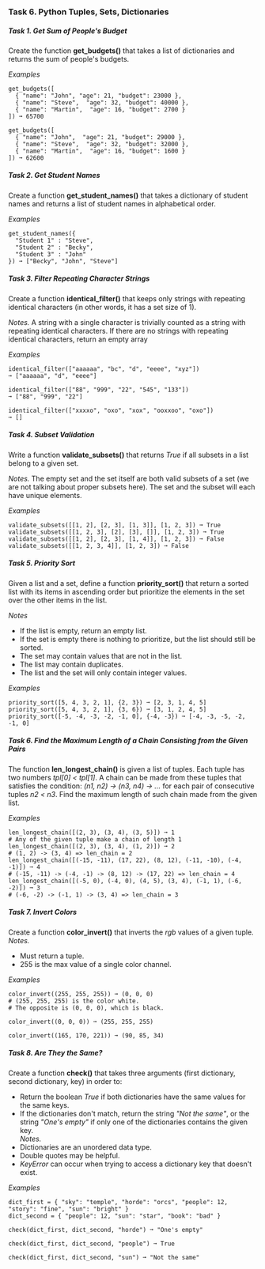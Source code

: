 ### Task 6. Python Tuples, Sets, Dictionaries

##### Task 1. Get Sum of People's Budget

Create the function **get_budgets()** that takes a list of dictionaries and returns the sum of people's budgets.

_Examples_
```plaintext
get_budgets([
  { "name": "John", "age": 21, "budget": 23000 },
  { "name": "Steve",  "age": 32, "budget": 40000 },
  { "name": "Martin",  "age": 16, "budget": 2700 }
]) ➞ 65700

get_budgets([
  { "name": "John",  "age": 21, "budget": 29000 },
  { "name": "Steve",  "age": 32, "budget": 32000 },
  { "name": "Martin",  "age": 16, "budget": 1600 }
]) ➞ 62600
```

##### Task 2. Get Student Names

Create a function **get_student_names()** that takes a dictionary of student names and returns a list of student names in alphabetical order.

_Examples_
```plaintext
get_student_names({
  "Student 1" : "Steve",
  "Student 2" : "Becky",
  "Student 3" : "John"
}) ➞ ["Becky", "John", "Steve"]
```  

##### Task 3. Filter Repeating Character Strings

Create a function **identical_filter()** that keeps only strings with repeating identical characters (in other words, it has a set size of 1).  

_Notes._
A string with a single character is trivially counted as a string with repeating identical characters.
If there are no strings with repeating identical characters, return an empty array

_Examples_
```plaintext
identical_filter(["aaaaaa", "bc", "d", "eeee", "xyz"])
➞ ["aaaaaa", "d", "eeee"]

identical_filter(["88", "999", "22", "545", "133"])
➞ ["88", "999", "22"]

identical_filter(["xxxxo", "oxo", "xox", "ooxxoo", "oxo"])
➞ []
```

##### Task 4. Subset Validation

Write a function **validate_subsets()** that returns _True_ if all subsets in a list belong to a given set.

_Notes._
The empty set and the set itself are both valid subsets of a set (we are not talking about proper subsets here).
The set and the subset will each have unique elements.  

_Examples_
```plaintext
validate_subsets([[1, 2], [2, 3], [1, 3]], [1, 2, 3]) ➞ True
validate_subsets([[1, 2, 3], [2], [3], []], [1, 2, 3]) ➞ True
validate_subsets([[1, 2], [2, 3], [1, 4]], [1, 2, 3]) ➞ False
validate_subsets([[1, 2, 3, 4]], [1, 2, 3]) ➞ False
```
  

##### Task 5. Priority Sort

Given a list and a set, define a function **priority_sort()** that return a sorted list with its items in ascending order but prioritize the elements in the set over the other items in the list.

_Notes_
- If the list is empty, return an empty list.
- If the set is empty there is nothing to prioritize, but the list should still be sorted.
- The set may contain values that are not in the list.
- The list may contain duplicates.
- The list and the set will only contain integer values.

_Examples_
```plaintext
priority_sort([5, 4, 3, 2, 1], {2, 3}) ➞ [2, 3, 1, 4, 5]
priority_sort([5, 4, 3, 2, 1], {3, 6}) ➞ [3, 1, 2, 4, 5]
priority_sort([-5, -4, -3, -2, -1, 0], {-4, -3}) ➞ [-4, -3, -5, -2, -1, 0]
```


##### Task 6. Find the Maximum Length of a Chain Consisting from the Given Pairs
The function **len_longest_chain()** is given a list of tuples. Each tuple has two numbers _tpl[0] < tpl[1]_. A chain can be made from these tuples that satisfies the condition: _(n1, n2) -> (n3, n4) -> ..._ for each pair of consecutive tuples _n2 < n3_. Find the maximum length of such chain made from the given list.

_Examples_  
```plaintext
len_longest_chain([(2, 3), (3, 4), (3, 5)]) ➞ 1
# Any of the given tuple make a chain of length 1
len_longest_chain([(2, 3), (3, 4), (1, 2)]) ➞ 2
# (1, 2) -> (3, 4) => len_chain = 2
len_longest_chain([(-15, -11), (17, 22), (8, 12), (-11, -10), (-4, -1)]) ➞ 4
# (-15, -11) -> (-4, -1) -> (8, 12) -> (17, 22) => len_chain = 4
len_longest_chain([(-5, 0), (-4, 0), (4, 5), (3, 4), (-1, 1), (-6, -2)]) ➞ 3
# (-6, -2) -> (-1, 1) -> (3, 4) => len_chain = 3
```
  
##### Task 7. Invert Colors
Create a function **color_invert()** that inverts the _rgb_ values of a given tuple.  
_Notes._  
- Must return a tuple.
- 255 is the max value of a single color channel.

_Examples_  
```plaintext
color_invert((255, 255, 255)) ➞ (0, 0, 0)
# (255, 255, 255) is the color white.
# The opposite is (0, 0, 0), which is black.

color_invert((0, 0, 0)) ➞ (255, 255, 255)

color_invert((165, 170, 221)) ➞ (90, 85, 34)
```

  
##### Task 8. Are They the Same?
Create a function **check()** that takes three arguments (first dictionary, second dictionary, key) in order to:
- Return the boolean _True_ if both dictionaries have the same values for the same keys.
- If the dictionaries don't match, return the string _"Not the same"_, or the string _"One's empty"_ if only one of the dictionaries contains the given key.  
_Notes._  
- Dictionaries are an unordered data type.
- Double quotes may be helpful.
- _KeyError_ can occur when trying to access a dictionary key that doesn't exist.  

_Examples_  
```plaintext
dict_first = { "sky": "temple", "horde": "orcs", "people": 12, "story": "fine", "sun": "bright" }
dict_second = { "people": 12, "sun": "star", "book": "bad" }

check(dict_first, dict_second, "horde") ➞ "One's empty"

check(dict_first, dict_second, "people") ➞ True

check(dict_first, dict_second, "sun") ➞ "Not the same"
```


  

